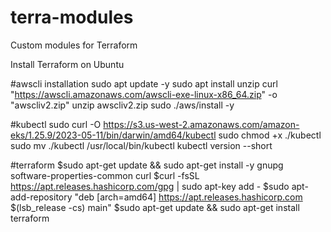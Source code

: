 # terra-modules
Custom modules for Terraform

 Install Terraform on Ubuntu
 
 #awscli installation
 sudo apt update -y
 sudo apt install unzip
 curl "https://awscli.amazonaws.com/awscli-exe-linux-x86_64.zip" -o "awscliv2.zip"
 unzip awscliv2.zip
 sudo ./aws/install -y
 
 #kubectl
 sudo curl -O https://s3.us-west-2.amazonaws.com/amazon-eks/1.25.9/2023-05-11/bin/darwin/amd64/kubectl
 sudo chmod +x ./kubectl
 sudo mv ./kubectl /usr/local/bin/kubectl
 kubectl version --short
 
 #terraform
 $sudo apt-get update && sudo apt-get install -y gnupg software-properties-common curl
 $curl -fsSL https://apt.releases.hashicorp.com/gpg | sudo apt-key add -
 $sudo apt-add-repository "deb [arch=amd64] https://apt.releases.hashicorp.com $(lsb_release -cs) main"
 $sudo apt-get update && sudo apt-get install terraform

